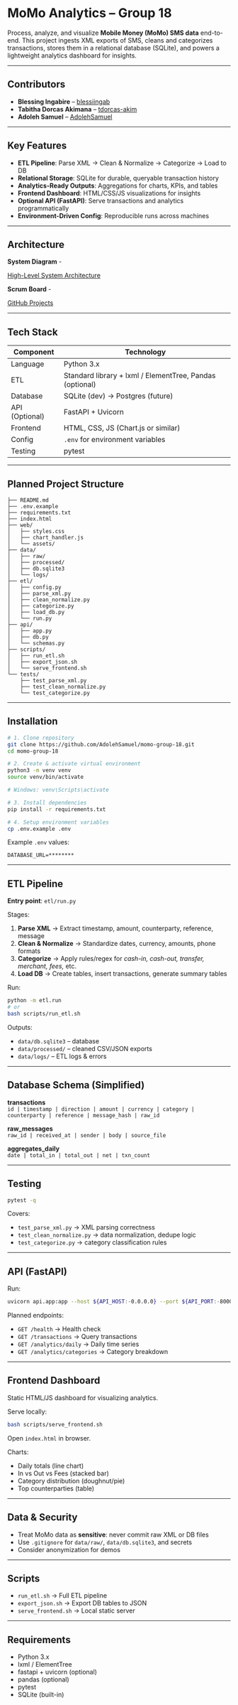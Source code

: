 # MoMo Analytics – Group 18  

Process, analyze, and visualize **Mobile Money (MoMo) SMS data** end-to-end. This project ingests XML exports of SMS, cleans and categorizes transactions, stores them in a relational database (SQLite), and powers a lightweight analytics dashboard for insights.  

---

##  Contributors  

- **Blessing Ingabire** – [blessiingab](https://github.com/blessiingab)  
- **Tabitha Dorcas Akimana** – [tdorcas-akim](https://github.com/tdorcas-akim)  
- **Adoleh Samuel** – [AdolehSamuel](https://github.com/AdolehSamuel)

---

## Key Features  

- **ETL Pipeline**: Parse XML → Clean & Normalize → Categorize → Load to DB  
- **Relational Storage**: SQLite for durable, queryable transaction history  
- **Analytics-Ready Outputs**: Aggregations for charts, KPIs, and tables  
- **Frontend Dashboard**: HTML/CSS/JS visualizations for insights  
- **Optional API (FastAPI)**: Serve transactions and analytics programmatically  
- **Environment-Driven Config**: Reproducible runs across machines  

---

## Architecture  

**System Diagram** - 

[High-Level System Architecture](https://drive.google.com/file/d/1pSbZjMMmSFaWmH_uyw1qczj8WgIJIc_J/view?usp=sharing)  

**Scrum Board** - 

[GitHub Projects](https://github.com/users/AdolehSamuel/projects/1/views/1?layout=board)  

---

## Tech Stack  

| Component     | Technology                           |
|---------------|--------------------------------------|
| Language       | Python 3.x                            |
| ETL            | Standard library + lxml / ElementTree, Pandas (optional) |
| Database       | SQLite (dev) → Postgres (future)      |
| API (Optional) | FastAPI + Uvicorn                    |
| Frontend        | HTML, CSS, JS (Chart.js or similar)  |
| Config          | `.env` for environment variables     |
| Testing         | pytest                               |

---

## Planned Project Structure  

```
├── README.md
├── .env.example
├── requirements.txt
├── index.html
├── web/
│   ├── styles.css
│   ├── chart_handler.js
│   └── assets/
├── data/
│   ├── raw/
│   ├── processed/
│   ├── db.sqlite3
│   └── logs/
├── etl/
│   ├── config.py
│   ├── parse_xml.py
│   ├── clean_normalize.py
│   ├── categorize.py
│   ├── load_db.py
│   └── run.py
├── api/
│   ├── app.py
│   ├── db.py
│   └── schemas.py
├── scripts/
│   ├── run_etl.sh
│   ├── export_json.sh
│   └── serve_frontend.sh
└── tests/
    ├── test_parse_xml.py
    ├── test_clean_normalize.py
    └── test_categorize.py
```

---

## Installation  

```bash
# 1. Clone repository
git clone https://github.com/AdolehSamuel/momo-group-18.git
cd momo-group-18

# 2. Create & activate virtual environment
python3 -m venv venv
source venv/bin/activate

# Windows: venv\Scripts\activate

# 3. Install dependencies
pip install -r requirements.txt

# 4. Setup environment variables
cp .env.example .env
```

Example `.env` values:
```
DATABASE_URL=********
```

---

## ETL Pipeline  

**Entry point**: `etl/run.py`  

Stages:  
1. **Parse XML** → Extract timestamp, amount, counterparty, reference, message  
2. **Clean & Normalize** → Standardize dates, currency, amounts, phone formats  
3. **Categorize** → Apply rules/regex for *cash-in, cash-out, transfer, merchant, fees,* etc.  
4. **Load DB** → Create tables, insert transactions, generate summary tables  

Run:
```bash
python -m etl.run
# or
bash scripts/run_etl.sh
```

Outputs:  
- `data/db.sqlite3` – database  
- `data/processed/` – cleaned CSV/JSON exports  
- `data/logs/` – ETL logs & errors  

---

## Database Schema (Simplified)  

**transactions**  
`id | timestamp | direction | amount | currency | category | counterparty | reference | message_hash | raw_id`  

**raw_messages**  
`raw_id | received_at | sender | body | source_file`  

**aggregates_daily**  
`date | total_in | total_out | net | txn_count`  

---

## Testing  

```bash
pytest -q
```

Covers:  
- `test_parse_xml.py` → XML parsing correctness  
- `test_clean_normalize.py` → data normalization, dedupe logic  
- `test_categorize.py` → category classification rules  

---

## API (FastAPI)  

Run:  
```bash
uvicorn api.app:app --host ${API_HOST:-0.0.0.0} --port ${API_PORT:-8000} --reload
```

Planned endpoints:  
- `GET /health` → Health check  
- `GET /transactions` → Query transactions  
- `GET /analytics/daily` → Daily time series  
- `GET /analytics/categories` → Category breakdown  

---

## Frontend Dashboard  

Static HTML/JS dashboard for visualizing analytics.  

Serve locally:  
```bash
bash scripts/serve_frontend.sh
```
Open `index.html` in browser.  

Charts:  
- Daily totals (line chart)  
- In vs Out vs Fees (stacked bar)  
- Category distribution (doughnut/pie)  
- Top counterparties (table)  

---

## Data & Security  

- Treat MoMo data as **sensitive**: never commit raw XML or DB files  
- Use `.gitignore` for `data/raw/`, `data/db.sqlite3`, and secrets  
- Consider anonymization for demos  

---

## Scripts  

- `run_etl.sh` → Full ETL pipeline  
- `export_json.sh` → Export DB tables to JSON  
- `serve_frontend.sh` → Local static server  

---

## Requirements  

- Python 3.x  
- lxml / ElementTree  
- fastapi + uvicorn (optional)  
- pandas (optional)  
- pytest  
- SQLite (built-in)
